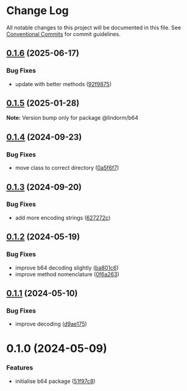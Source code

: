 # Change Log

All notable changes to this project will be documented in this file.
See [Conventional Commits](https://conventionalcommits.org) for commit guidelines.

## [0.1.6](https://github.com/lindorm-io/monorepo/compare/@lindorm/b64@0.1.5...@lindorm/b64@0.1.6) (2025-06-17)

### Bug Fixes

- update with better methods ([92f9875](https://github.com/lindorm-io/monorepo/commit/92f98750488f762da9db950f9dbd56d14ccf114e))

## [0.1.5](https://github.com/lindorm-io/monorepo/compare/@lindorm/b64@0.1.4...@lindorm/b64@0.1.5) (2025-01-28)

**Note:** Version bump only for package @lindorm/b64

## [0.1.4](https://github.com/lindorm-io/monorepo/compare/@lindorm/b64@0.1.3...@lindorm/b64@0.1.4) (2024-09-23)

### Bug Fixes

- move class to correct directory ([0a5f6f7](https://github.com/lindorm-io/monorepo/commit/0a5f6f784c0fd7727d37d36234dfabd75b8ad9c0))

## [0.1.3](https://github.com/lindorm-io/monorepo/compare/@lindorm/b64@0.1.2...@lindorm/b64@0.1.3) (2024-09-20)

### Bug Fixes

- add more encoding strings ([627272c](https://github.com/lindorm-io/monorepo/commit/627272c1f5cb1dc31da8ff3e284fde084f1a25d7))

## [0.1.2](https://github.com/lindorm-io/monorepo/compare/@lindorm/b64@0.1.1...@lindorm/b64@0.1.2) (2024-05-19)

### Bug Fixes

- improve b64 decoding slightly ([ba801c6](https://github.com/lindorm-io/monorepo/commit/ba801c6c396794bc44228b0ef4d9f432f320f452))
- improve method nomenclature ([0f6a263](https://github.com/lindorm-io/monorepo/commit/0f6a263843e21948ba83081ba1bdd2b5f2d55c5a))

## [0.1.1](https://github.com/lindorm-io/monorepo/compare/@lindorm/b64@0.1.0...@lindorm/b64@0.1.1) (2024-05-10)

### Bug Fixes

- improve decoding ([d9ae175](https://github.com/lindorm-io/monorepo/commit/d9ae175a4b9104f3e8ba0a79257982b423a3e71c))

# 0.1.0 (2024-05-09)

### Features

- initialise b64 package ([51f97c8](https://github.com/lindorm-io/monorepo/commit/51f97c856829a49b3ba0c0b48f5f33520acc2e8d))
